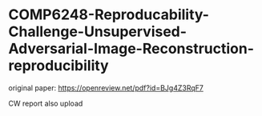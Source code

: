 # COMP6248-Reproducability-Challenge-Unsupervised-Adversarial-Image-Reconstruction-reproducibility

original paper: https://openreview.net/pdf?id=BJg4Z3RqF7

CW report also upload
